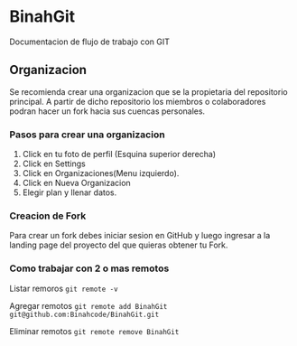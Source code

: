 # BinahGit

Documentacion de flujo de trabajo con GIT

## Organizacion

Se recomienda crear una organizacion que se la propietaria del repositorio principal.
A partir de dicho repositorio los miembros o colaboradores podran hacer un fork hacia sus cuencas
personales.

### Pasos para crear una organizacion

1. Click en tu foto de perfil (Esquina superior derecha)
2. Click en Settings
3. Click en Organizaciones(Menu izquierdo).
4. Click en Nueva Organizacion
5. Elegir plan y llenar datos.

### Creacion de Fork

Para crear un fork debes iniciar sesion en GitHub y luego ingresar a la landing page del proyecto del que quieras obtener tu Fork.

### Como trabajar con 2 o mas remotos

Listar remoros
`git remote -v`

Agregar remotos
`git remote add BinahGit git@github.com:Binahcode/BinahGit.git`

Eliminar remotos
`git remote remove BinahGit`
